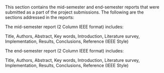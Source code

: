 This section contains the mid-semester and end-semester reports that were submitted as a part of the project submissions. The following are the sections addressed in the reports:


The mid-semester report (2 Column IEEE format) includes: 

Title, Authors, Abstract, Key words, Introduction, Literature survey, Implementation, Results, Conclusions, Reference (IEEE Style)


The end-semester report (2 Column IEEE format) includes: 

Title, Authors, Abstract, Key words, Introduction, Literature survey, Implementation, Results, Conclusions, Reference (IEEE Style)